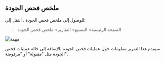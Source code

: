 ## ملخص فحص الجودة

للوصول إلى ملخص فحص الجودة ، انتقل إلى:

> الصفحة الرئيسية> التصنيع> التقارير> ملخص فحص الجودة

![مهمة](https://docs.erpnext.com/files/quality-inspection-summary.png)

سيقدم هذا التقرير معلومات حول عمليات فحص الجودة بالإضافة إلى حالة عمليات فحص الجودة مثل "مقبولة" أو "مرفوضة".
